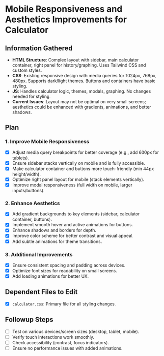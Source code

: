 # Mobile Responsiveness and Aesthetics Improvements for Calculator

## Information Gathered
- **HTML Structure**: Complex layout with sidebar, main calculator container, right panel for history/graphing. Uses Tailwind CSS and custom styles.
- **CSS**: Existing responsive design with media queries for 1024px, 768px, 480px. Supports dark/light themes. Buttons and containers have basic styling.
- **JS**: Handles calculator logic, themes, modals, graphing. No changes needed for styling.
- **Current Issues**: Layout may not be optimal on very small screens; aesthetics could be enhanced with gradients, animations, and better shadows.

## Plan
### 1. Improve Mobile Responsiveness
- [x] Adjust media query breakpoints for better coverage (e.g., add 600px for tablets).
- [x] Ensure sidebar stacks vertically on mobile and is fully accessible.
- [x] Make calculator container and buttons more touch-friendly (min 44px height/width).
- [x] Optimize right panel layout for mobile (stack elements vertically).
- [x] Improve modal responsiveness (full width on mobile, larger inputs/buttons).

### 2. Enhance Aesthetics
- [x] Add gradient backgrounds to key elements (sidebar, calculator container, buttons).
- [x] Implement smooth hover and active animations for buttons.
- [x] Enhance shadows and borders for depth.
- [x] Improve color scheme for better contrast and visual appeal.
- [x] Add subtle animations for theme transitions.

### 3. Additional Improvements
- [x] Ensure consistent spacing and padding across devices.
- [x] Optimize font sizes for readability on small screens.
- [x] Add loading animations for better UX.

## Dependent Files to Edit
- [x] `calculator.css`: Primary file for all styling changes.

## Followup Steps
- [ ] Test on various devices/screen sizes (desktop, tablet, mobile).
- [ ] Verify touch interactions work smoothly.
- [ ] Check accessibility (contrast, focus indicators).
- [ ] Ensure no performance issues with added animations.
